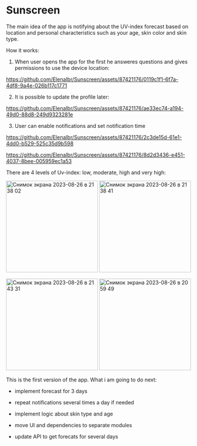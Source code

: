 # Sunscreen

The main idea of the app is notifying about the UV-index forecast based on location and personal characteristics such as your age, skin color and skin type.

How it works:

1) When user opens the app for the first he answeres questions and gives permissions to use the device location:

https://github.com/ElenaIbr/Sunscreen/assets/87421176/0119c1f1-6f7a-4df8-9a4e-026b117c1771

2) It is possible to update the profile later:

https://github.com/ElenaIbr/Sunscreen/assets/87421176/ae33ec74-a194-49d0-88d8-249d9323281e

3) User can enable notifications and set notification time

https://github.com/ElenaIbr/Sunscreen/assets/87421176/2c3de15d-61e1-4dd0-b529-525c35d9b598

https://github.com/ElenaIbr/Sunscreen/assets/87421176/8d2d3436-e451-4037-8bee-005959ec1a53

There are 4 levels of Uv-index: low, moderate, high and very high:

<img width="250" alt="Снимок экрана 2023-08-26 в 21 38 02" src="https://github.com/ElenaIbr/Sunscreen/assets/87421176/e50e90bf-3a09-42a9-8742-9bea3cb1cc7c"> <img width="250" alt="Снимок экрана 2023-08-26 в 21 38 41" src="https://github.com/ElenaIbr/Sunscreen/assets/87421176/196284be-3648-4501-9d69-7a944f9461e6"> 

<img width="250" alt="Снимок экрана 2023-08-26 в 21 43 31" src="https://github.com/ElenaIbr/Sunscreen/assets/87421176/5ad9c69f-215f-4ec8-bb64-8df451c8767d"> <img width="250" alt="Снимок экрана 2023-08-26 в 20 59 49" src="https://github.com/ElenaIbr/Sunscreen/assets/87421176/60865036-3ca3-4c01-84b3-2c021e312ae6">

This is the first version of the app. What i am going to do next:

- implement forecast for 3 days
- repeat notifications several times a day if needed
- implement logic about skin type and age

- move UI and dependencies to separate modules
- update API to get forecats for several days




